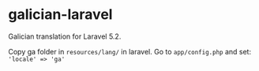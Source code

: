 # galician-laravel
Galician translation for Laravel 5.2.

Copy ga folder in `resources/lang/` in laravel. Go to `app/config.php` and set:
`'locale' => 'ga'`
